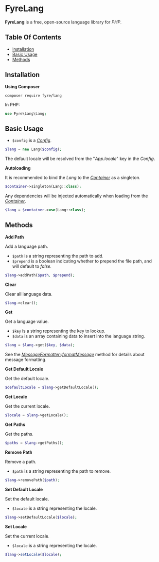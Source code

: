 # FyreLang

**FyreLang** is a free, open-source language library for *PHP*.


## Table Of Contents
- [Installation](#installation)
- [Basic Usage](#basic-usage)
- [Methods](#methods)



## Installation

**Using Composer**

```
composer require fyre/lang
```

In PHP:

```php
use Fyre\Lang\Lang;
```


## Basic Usage

- `$config` is a [*Config*](https://github.com/elusivecodes/FyreConfig).

```php
$lang = new Lang($config);
```

The default locale will be resolved from the "*App.locale*" key in the *Config*.

**Autoloading**

It is recommended to bind the *Lang* to the [*Container*](https://github.com/elusivecodes/FyreContainer) as a singleton.

```php
$container->singleton(Lang::class);
```

Any dependencies will be injected automatically when loading from the [*Container*](https://github.com/elusivecodes/FyreContainer).

```php
$lang = $container->use(Lang::class);
```


## Methods

**Add Path**

Add a language path.

- `$path` is a string representing the path to add.
- `$prepend` is a boolean indicating whether to prepend the file path, and will default to *false*.

```php
$lang->addPath($path, $prepend);
```

**Clear**

Clear all language data.

```php
$lang->clear();
```

**Get**

Get a language value.

- `$key` is a string representing the key to lookup.
- `$data` is an array containing data to insert into the language string.

```php
$lang = $lang->get($key, $data);
```

See the [*MessageFormatter::formatMessage*](https://www.php.net/manual/en/messageformatter.formatmessage.php) method for details about message formatting.

**Get Default Locale**

Get the default locale.

```php
$defaultLocale = $lang->getDefaultLocale();
```

**Get Locale**

Get the current locale.

```php
$locale = $lang->getLocale();
```

**Get Paths**

Get the paths.

```php
$paths = $lang->getPaths();
```

**Remove Path**

Remove a path.

- `$path` is a string representing the path to remove.

```php
$lang->removePath($path);
```

**Set Default Locale**

Set the default locale.

- `$locale` is a string representing the locale.

```php
$lang->setDefaultLocale($locale);
```

**Set Locale**

Set the current locale.

- `$locale` is a string representing the locale.

```php
$lang->setLocale($locale);
```